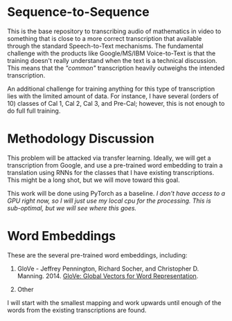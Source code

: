 
# Sequence-to-Sequence

This is the base repository to transcribing audio of mathematics in video to something that is close to a more correct transcription that available through the standard Speech-to-Text mechanisms.  The fundamental challenge with the products like Google/MS/IBM Voice-to-Text is that the training doesn't really understand when the text is a technical discussion.  This means that the *"common"* transcription heavily outweighs the intended transcription.

An additional challenge for training anything for this type of transcription lies with the limited amount of data.  For instance, I have several (orders of 10) classes of Cal 1, Cal 2, Cal 3, and Pre-Cal; however, this is not enough to do full full training.

# Methodology Discussion

This problem will be attacked via transfer learning.  Ideally, we will get a transcription from Google, and use a pre-trained word embedding to train a translation using RNNs for the classes that I have existing transcriptions.  This might be a long shot, but we will move toward this goal.

This work will be done using PyTorch as a baseline.  *I don't have access to a GPU right now, so I will just use my local cpu for the processing.  This is sub-optimal, but we will see where this goes.*

# Word Embeddings

These are the several pre-trained word embeddings, including:

1. GloVe - Jeffrey Pennington, Richard Socher, and Christopher D. Manning. 2014. [GloVe: Global Vectors for Word Representation](https://nlp.stanford.edu/pubs/glove.pdf).

2. Other

I will start with the smallest mapping and work upwards until enough of the words from the existing transcriptions are found.
